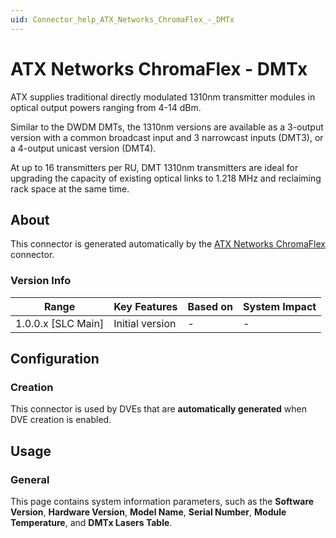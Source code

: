 ```yaml
---
uid: Connector_help_ATX_Networks_ChromaFlex_-_DMTx
---
```


# ATX Networks ChromaFlex - DMTx

ATX supplies traditional directly modulated 1310nm transmitter modules in optical output powers ranging from 4-14 dBm.

Similar to the DWDM DMTs, the 1310nm versions are available as a 3-output version with a common broadcast input and 3 narrowcast inputs (DMT3), or a 4-output unicast version (DMT4).

At up to 16 transmitters per RU, DMT 1310nm transmitters are ideal for upgrading the capacity of existing optical links to 1.218 MHz and reclaiming rack space at the same time.

## About

This connector is generated automatically by the [ATX Networks ChromaFlex](xref:Connector_help_ATX_Networks_ChromaFlex) connector.

### Version Info

| **Range**            | **Key Features** | **Based on** | **System Impact** |
|----------------------|------------------|--------------|-------------------|
| 1.0.0.x \[SLC Main\] | Initial version  | \-           | \-                |

## Configuration

### Creation

This connector is used by DVEs that are **automatically generated** when DVE creation is enabled.

## Usage

### General

This page contains system information parameters, such as the **Software Version**, **Hardware Version**, **Model Name**, **Serial Number**, **Module Temperature**, and **DMTx Lasers Table**.
